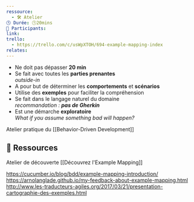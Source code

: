 ```yaml
---
ressource:
  - 🛠️ Atelier
🕓 Durée: 🕓20mins
👥 Participants: 
link: 
trello:
  - https://trello.com/c/usWpXTOH/694-example-mapping-index
relates:
---
```



-   Ne doit pas dépasser **20 min**
-   Se fait avec toutes les **parties prenantes**  
    _outside-in_
-   A pour but de déterminer les **comportements** et **scénarios**
-   Utilise des **exemples** pour faciliter la compréhension
-   Se fait dans le langage naturel du domaine  
    _recommandation : **pas de Gherkin**_
-   Est une démarche **exploratoire**  
    _What if you assume something bad will happen?_


Atelier pratique du [[Behavior-Driven Development]]

## 🔗 Ressources

Atelier de découverte
[[Découvrez l'Example Mapping]]

https://cucumber.io/blog/bdd/example-mapping-introduction/
https://arnolanglade.github.io/my-feedback-about-example-mapping.html
http://www.les-traducteurs-agiles.org/2017/03/21/presentation-cartographie-des-exemples.html